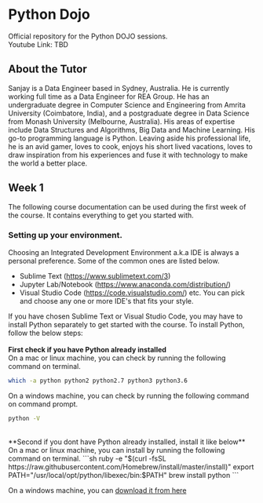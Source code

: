 # Python Dojo
Official repository for the Python DOJO sessions. <br />
Youtube Link: TBD

## About the Tutor
Sanjay is a Data Engineer based in Sydney, Australia. He is currently working full time as a Data Engineer for REA Group. He has an undergraduate degree in Computer Science and Engineering from Amrita University (Coimbatore, India), and a postgraduate degree in Data Science from Monash University (Melbourne, Australia). His areas of expertise include Data Structures and Algorithms, Big Data and Machine Learning. His go-to programming language is Python. Leaving aside his professional life, he is an avid gamer, loves to cook, enjoys his short lived vacations, loves to draw inspiration from his experiences and fuse it with technology to make the world a better place.

## Week 1
The following course documentation can be used during the first week of the course. It contains everything to get you started with. 

### Setting up your environment. 
Choosing an Integrated Development Environment a.k.a IDE is always a personal preference. Some of the common ones are listed below. 
- Sublime Text (https://www.sublimetext.com/3)
- Jupyter Lab/Notebook (https://www.anaconda.com/distribution/)
- Visual Studio Code (https://code.visualstudio.com/) etc. 
You can pick and choose any one or more IDE's that fits your style. 

If you have chosen Sublime Text or Visual Studio Code, you may have to install Python separately to get started with the course. To install Python, follow the below steps: 
<br /><br />
**First check if you have Python already installed**
<br />
On a mac or linux machine, you can check by running the following command on terminal. 
```sh
which -a python python2 python2.7 python3 python3.6
```

On a windows machine, you can check by running the following command on command prompt.
<br />
```sh
python -V
```
<br />
**Second if you dont have Python already installed, install it like below**
<br />
On a mac or linux machine, you can install by running the following command on terminal. 
```sh
ruby -e "$(curl -fsSL https://raw.githubusercontent.com/Homebrew/install/master/install)"
export PATH="/usr/local/opt/python/libexec/bin:$PATH"
brew install python
```

On a windows machine, you can [download it from here](https://www.python.org/downloads/)
